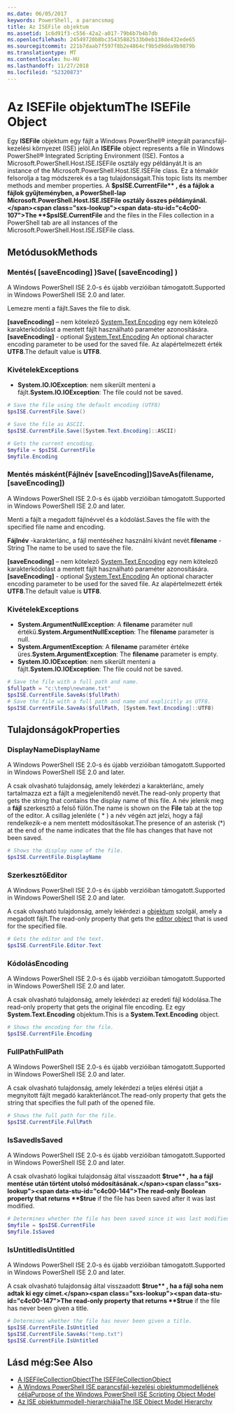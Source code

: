 ```yaml
---
ms.date: 06/05/2017
keywords: PowerShell, a parancsmag
title: Az ISEFile objektum
ms.assetid: 1c6d91f3-c556-42a2-a017-79b6b7b4b7db
ms.openlocfilehash: 24549720b8bc35435882533b0eb138de432ede65
ms.sourcegitcommit: 221b7daab7f597f8b2e4864cf9b5d9dda9b9879b
ms.translationtype: MT
ms.contentlocale: hu-HU
ms.lasthandoff: 11/27/2018
ms.locfileid: "52320873"
---
```

# <a name="the-isefile-object"></a><span data-ttu-id="c4c00-103">Az ISEFile objektum</span><span class="sxs-lookup"><span data-stu-id="c4c00-103">The ISEFile Object</span></span>

<span data-ttu-id="c4c00-104">Egy **ISEFile** objektum egy fájlt a Windows PowerShell® integrált parancsfájl-kezelési környezet (ISE) jelöl.</span><span class="sxs-lookup"><span data-stu-id="c4c00-104">An **ISEFile** object represents a file in Windows PowerShell® Integrated Scripting Environment (ISE).</span></span> <span data-ttu-id="c4c00-105">Fontos a Microsoft.PowerShell.Host.ISE.ISEFile osztály egy példányát.</span><span class="sxs-lookup"><span data-stu-id="c4c00-105">It is an instance of the Microsoft.PowerShell.Host.ISE.ISEFile class.</span></span> <span data-ttu-id="c4c00-106">Ez a témakör felsorolja a tag módszerek és a tag tulajdonságait.</span><span class="sxs-lookup"><span data-stu-id="c4c00-106">This topic lists its member methods and member properties.</span></span> <span data-ttu-id="c4c00-107">A **$psISE.CurrentFile** , és a fájlok a fájlok gyűjteményben, a PowerShell-lap Microsoft.PowerShell.Host.ISE.ISEFile osztály összes példányánál.</span><span class="sxs-lookup"><span data-stu-id="c4c00-107">The **$psISE.CurrentFile** and the files in the Files collection in a PowerShell tab are all instances of the Microsoft.PowerShell.Host.ISE.ISEFile class.</span></span>

## <a name="methods"></a><span data-ttu-id="c4c00-108">Metódusok</span><span class="sxs-lookup"><span data-stu-id="c4c00-108">Methods</span></span>

### <a name="save-saveencoding-"></a><span data-ttu-id="c4c00-109">Mentés\( \[saveEncoding\] \)</span><span class="sxs-lookup"><span data-stu-id="c4c00-109">Save\( \[saveEncoding\] \)</span></span>

<span data-ttu-id="c4c00-110">A Windows PowerShell ISE 2.0-s és újabb verzióiban támogatott.</span><span class="sxs-lookup"><span data-stu-id="c4c00-110">Supported in Windows PowerShell ISE 2.0 and later.</span></span>

<span data-ttu-id="c4c00-111">Lemezre menti a fájlt.</span><span class="sxs-lookup"><span data-stu-id="c4c00-111">Saves the file to disk.</span></span>

<span data-ttu-id="c4c00-112">**\[saveEncoding\]**  – nem kötelező [System.Text.Encoding](https://msdn.microsoft.com/library/system.text.encoding.aspx) egy nem kötelező karakterkódolást a mentett fájlt használható paraméter azonosítására.</span><span class="sxs-lookup"><span data-stu-id="c4c00-112">**\[saveEncoding\]** - optional [System.Text.Encoding](https://msdn.microsoft.com/library/system.text.encoding.aspx) An optional character encoding parameter to be used for the saved file.</span></span> <span data-ttu-id="c4c00-113">Az alapértelmezett érték **UTF8**.</span><span class="sxs-lookup"><span data-stu-id="c4c00-113">The default value is **UTF8**.</span></span>

### <a name="exceptions"></a><span data-ttu-id="c4c00-114">Kivételek</span><span class="sxs-lookup"><span data-stu-id="c4c00-114">Exceptions</span></span>

- <span data-ttu-id="c4c00-115">**System.IO.IOException**: nem sikerült menteni a fájlt.</span><span class="sxs-lookup"><span data-stu-id="c4c00-115">**System.IO.IOException**: The file could not be saved.</span></span>

```powershell
# Save the file using the default encoding (UTF8)
$psISE.CurrentFile.Save()

# Save the file as ASCII.
$psISE.CurrentFile.Save([System.Text.Encoding]::ASCII)

# Gets the current encoding.
$myfile = $psISE.CurrentFile
$myfile.Encoding
```

### <a name="saveasfilename-saveencoding"></a><span data-ttu-id="c4c00-116">Mentés másként\(Fájlnév \[saveEncoding\]\)</span><span class="sxs-lookup"><span data-stu-id="c4c00-116">SaveAs\(filename, \[saveEncoding\]\)</span></span>

<span data-ttu-id="c4c00-117">A Windows PowerShell ISE 2.0-s és újabb verzióiban támogatott.</span><span class="sxs-lookup"><span data-stu-id="c4c00-117">Supported in Windows PowerShell ISE 2.0 and later.</span></span>

<span data-ttu-id="c4c00-118">Menti a fájlt a megadott fájlnévvel és a kódolást.</span><span class="sxs-lookup"><span data-stu-id="c4c00-118">Saves the file with the specified file name and encoding.</span></span>

<span data-ttu-id="c4c00-119">**Fájlnév** -karakterlánc, a fájl mentéséhez használni kívánt nevét.</span><span class="sxs-lookup"><span data-stu-id="c4c00-119">**filename** - String The name to be used to save the file.</span></span>

<span data-ttu-id="c4c00-120">**\[saveEncoding\]**  – nem kötelező [System.Text.Encoding](https://msdn.microsoft.com/library/system.text.encoding.aspx) egy nem kötelező karakterkódolást a mentett fájlt használható paraméter azonosítására.</span><span class="sxs-lookup"><span data-stu-id="c4c00-120">**\[saveEncoding\]** - optional [System.Text.Encoding](https://msdn.microsoft.com/library/system.text.encoding.aspx) An optional character encoding parameter to be used for the saved file.</span></span> <span data-ttu-id="c4c00-121">Az alapértelmezett érték **UTF8**.</span><span class="sxs-lookup"><span data-stu-id="c4c00-121">The default value is **UTF8**.</span></span>

### <a name="exceptions"></a><span data-ttu-id="c4c00-122">Kivételek</span><span class="sxs-lookup"><span data-stu-id="c4c00-122">Exceptions</span></span>

- <span data-ttu-id="c4c00-123">**System.ArgumentNullException**: A **filename** paraméter null értékű.</span><span class="sxs-lookup"><span data-stu-id="c4c00-123">**System.ArgumentNullException**: The **filename** parameter is null.</span></span>
- <span data-ttu-id="c4c00-124">**System.ArgumentException**: A **filename** paraméter értéke üres.</span><span class="sxs-lookup"><span data-stu-id="c4c00-124">**System.ArgumentException**: The **filename** parameter is empty.</span></span>
- <span data-ttu-id="c4c00-125">**System.IO.IOException**: nem sikerült menteni a fájlt.</span><span class="sxs-lookup"><span data-stu-id="c4c00-125">**System.IO.IOException**: The file could not be saved.</span></span>

```powershell
# Save the file with a full path and name.
$fullpath = "c:\temp\newname.txt"
$psISE.CurrentFile.SaveAs($fullPath)
# Save the file with a full path and name and explicitly as UTF8.
$psISE.CurrentFile.SaveAs($fullPath, [System.Text.Encoding]::UTF8)
```

## <a name="properties"></a><span data-ttu-id="c4c00-126">Tulajdonságok</span><span class="sxs-lookup"><span data-stu-id="c4c00-126">Properties</span></span>

### <a name="displayname"></a><span data-ttu-id="c4c00-127">DisplayName</span><span class="sxs-lookup"><span data-stu-id="c4c00-127">DisplayName</span></span>

<span data-ttu-id="c4c00-128">A Windows PowerShell ISE 2.0-s és újabb verzióiban támogatott.</span><span class="sxs-lookup"><span data-stu-id="c4c00-128">Supported in Windows PowerShell ISE 2.0 and later.</span></span>

<span data-ttu-id="c4c00-129">A csak olvasható tulajdonság, amely lekérdezi a karakterlánc, amely tartalmazza ezt a fájlt a megjelenítendő nevét.</span><span class="sxs-lookup"><span data-stu-id="c4c00-129">The read-only property that gets the string that contains the display name of this file.</span></span> <span data-ttu-id="c4c00-130">A név jelenik meg a **fájl** szerkesztő a felső fülön.</span><span class="sxs-lookup"><span data-stu-id="c4c00-130">The name is shown on the **File** tab at the top of the editor.</span></span> <span data-ttu-id="c4c00-131">A csillag jelenléte \( \* \) a név végén azt jelzi, hogy a fájl rendelkezik-e a nem mentett módosításokat.</span><span class="sxs-lookup"><span data-stu-id="c4c00-131">The presence of an asterisk \(\*\) at the end of the name indicates that the file has changes that have not been saved.</span></span>

```powershell
# Shows the display name of the file.
$psISE.CurrentFile.DisplayName
```

### <a name="editor"></a><span data-ttu-id="c4c00-132">Szerkesztő</span><span class="sxs-lookup"><span data-stu-id="c4c00-132">Editor</span></span>

<span data-ttu-id="c4c00-133">A Windows PowerShell ISE 2.0-s és újabb verzióiban támogatott.</span><span class="sxs-lookup"><span data-stu-id="c4c00-133">Supported in Windows PowerShell ISE 2.0 and later.</span></span>

<span data-ttu-id="c4c00-134">A csak olvasható tulajdonság, amely lekérdezi a [objektum](The-ISEEditor-Object.md) szolgál, amely a megadott fájlt.</span><span class="sxs-lookup"><span data-stu-id="c4c00-134">The read-only property that gets the [editor object](The-ISEEditor-Object.md) that is used for the specified file.</span></span>

```powershell
# Gets the editor and the text.
$psISE.CurrentFile.Editor.Text
```

### <a name="encoding"></a><span data-ttu-id="c4c00-135">Kódolás</span><span class="sxs-lookup"><span data-stu-id="c4c00-135">Encoding</span></span>

<span data-ttu-id="c4c00-136">A Windows PowerShell ISE 2.0-s és újabb verzióiban támogatott.</span><span class="sxs-lookup"><span data-stu-id="c4c00-136">Supported in Windows PowerShell ISE 2.0 and later.</span></span>

<span data-ttu-id="c4c00-137">A csak olvasható tulajdonság, amely lekérdezi az eredeti fájl kódolása.</span><span class="sxs-lookup"><span data-stu-id="c4c00-137">The read-only property that gets the original file encoding.</span></span> <span data-ttu-id="c4c00-138">Ez egy **System.Text.Encoding** objektum.</span><span class="sxs-lookup"><span data-stu-id="c4c00-138">This is a **System.Text.Encoding** object.</span></span>

```powershell
# Shows the encoding for the file.
$psISE.CurrentFile.Encoding
```

### <a name="fullpath"></a><span data-ttu-id="c4c00-139">FullPath</span><span class="sxs-lookup"><span data-stu-id="c4c00-139">FullPath</span></span>

<span data-ttu-id="c4c00-140">A Windows PowerShell ISE 2.0-s és újabb verzióiban támogatott.</span><span class="sxs-lookup"><span data-stu-id="c4c00-140">Supported in Windows PowerShell ISE 2.0 and later.</span></span>

<span data-ttu-id="c4c00-141">A csak olvasható tulajdonság, amely lekérdezi a teljes elérési útját a megnyitott fájlt megadó karakterláncot.</span><span class="sxs-lookup"><span data-stu-id="c4c00-141">The read-only property that gets the string that specifies the full path of the opened file.</span></span>

```powershell
# Shows the full path for the file.
$psISE.CurrentFile.FullPath
```

### <a name="issaved"></a><span data-ttu-id="c4c00-142">IsSaved</span><span class="sxs-lookup"><span data-stu-id="c4c00-142">IsSaved</span></span>

<span data-ttu-id="c4c00-143">A Windows PowerShell ISE 2.0-s és újabb verzióiban támogatott.</span><span class="sxs-lookup"><span data-stu-id="c4c00-143">Supported in Windows PowerShell ISE 2.0 and later.</span></span>

<span data-ttu-id="c4c00-144">A csak olvasható logikai tulajdonság által visszaadott **$true** , ha a fájl mentése után történt utolsó módosításának.</span><span class="sxs-lookup"><span data-stu-id="c4c00-144">The read-only Boolean property that returns **$true** if the file has been saved after it was last modified.</span></span>

```powershell
# Determines whether the file has been saved since it was last modified.
$myfile = $psISE.CurrentFile
$myfile.IsSaved
```

### <a name="isuntitled"></a><span data-ttu-id="c4c00-145">IsUntitled</span><span class="sxs-lookup"><span data-stu-id="c4c00-145">IsUntitled</span></span>

<span data-ttu-id="c4c00-146">A Windows PowerShell ISE 2.0-s és újabb verzióiban támogatott.</span><span class="sxs-lookup"><span data-stu-id="c4c00-146">Supported in Windows PowerShell ISE 2.0 and later.</span></span>

<span data-ttu-id="c4c00-147">A csak olvasható tulajdonság által visszaadott **$true** , ha a fájl soha nem adtak ki egy címet.</span><span class="sxs-lookup"><span data-stu-id="c4c00-147">The read-only property that returns **$true** if the file has never been given a title.</span></span>

```powershell
# Determines whether the file has never been given a title.
$psISE.CurrentFile.IsUntitled
$psISE.CurrentFile.SaveAs("temp.txt")
$psISE.CurrentFile.IsUntitled
```

## <a name="see-also"></a><span data-ttu-id="c4c00-148">Lásd még:</span><span class="sxs-lookup"><span data-stu-id="c4c00-148">See Also</span></span>

- [<span data-ttu-id="c4c00-149">A ISEFileCollectionObject</span><span class="sxs-lookup"><span data-stu-id="c4c00-149">The ISEFileCollectionObject</span></span>](The-ISEFileCollection-Object.md)
- [<span data-ttu-id="c4c00-150">A Windows PowerShell ISE parancsfájl-kezelési objektummodelljének célja</span><span class="sxs-lookup"><span data-stu-id="c4c00-150">Purpose of the Windows PowerShell ISE Scripting Object Model</span></span>](Purpose-of-the-Windows-PowerShell-ISE-Scripting-Object-Model.md)
- [<span data-ttu-id="c4c00-151">Az ISE objektummodell-hierarchiája</span><span class="sxs-lookup"><span data-stu-id="c4c00-151">The ISE Object Model Hierarchy</span></span>](The-ISE-Object-Model-Hierarchy.md)